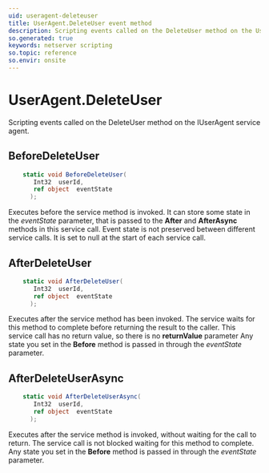 ```yaml
---
uid: useragent-deleteuser
title: UserAgent.DeleteUser event method
description: Scripting events called on the DeleteUser method on the UserAgent service agent.
so.generated: true
keywords: netserver scripting
so.topic: reference
so.envir: onsite
---
```

# UserAgent.DeleteUser

Scripting events called on the <see cref='M:IUserAgent.DeleteUser'>DeleteUser</see> method on the <see cref='IUserAgent'>IUserAgent</see>  service agent.

## BeforeDeleteUser
```cs
    static void BeforeDeleteUser(
       Int32  userId,
       ref object  eventState
      );
```
Executes before the service method is invoked.
It can store some state in the *eventState* parameter, that is passed to the **After** and **AfterAsync** methods in this service call.
Event state is not preserved between different service calls. It is set to null at the start of each service call.
## AfterDeleteUser
```cs
    static void AfterDeleteUser(
       Int32  userId,
       ref object  eventState
      );
```
Executes after the service method has been invoked. The service waits for this method to complete before returning the result to the caller.
This service call has no return value, so there is no **returnValue** parameter
Any state you set in the **Before** method is passed in through the *eventState* parameter.
## AfterDeleteUserAsync
```cs
    static void AfterDeleteUserAsync(
       Int32  userId,
       ref object  eventState
      );
```
Executes after the service method is invoked, without waiting for the call to return.
The service call is not blocked waiting for this method to complete.
Any state you set in the **Before** method is passed in through the *eventState* parameter.

